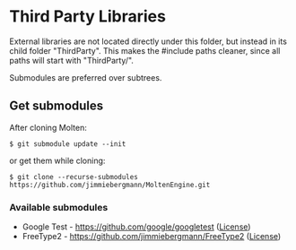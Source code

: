 # Third Party Libraries
External libraries are not located directly under this folder, but instead in its child folder "ThirdParty". This makes the #include paths cleaner, since all paths will start with "ThirdParty/".

Submodules are preferred over subtrees.

## Get submodules
After cloning Molten:
``` shell
$ git submodule update --init
```
or get them while cloning:
``` shell
$ git clone --recurse-submodules https://github.com/jimmiebergmann/MoltenEngine.git
```

### Available submodules
*   Google Test - <https://github.com/google/googletest> ([License](https://github.com/google/googletest/blob/master/LICENSE))
*   FreeType2 - <https://github.com/jimmiebergmann/FreeType2> ([License](https://github.com/jimmiebergmann/FreeType2/blob/master/docs/LICENSE.TXT))